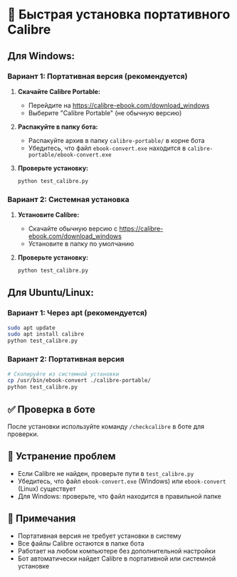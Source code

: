 # 🚀 Быстрая установка портативного Calibre

## Для Windows:

### Вариант 1: Портативная версия (рекомендуется)

1. **Скачайте Calibre Portable:**
   - Перейдите на https://calibre-ebook.com/download_windows
   - Выберите "Calibre Portable" (не обычную версию)

2. **Распакуйте в папку бота:**
   - Распакуйте архив в папку `calibre-portable/` в корне бота
   - Убедитесь, что файл `ebook-convert.exe` находится в `calibre-portable/ebook-convert.exe`

3. **Проверьте установку:**
   ```bash
   python test_calibre.py
   ```

### Вариант 2: Системная установка

1. **Установите Calibre:**
   - Скачайте обычную версию с https://calibre-ebook.com/download_windows
   - Установите в папку по умолчанию

2. **Проверьте установку:**
   ```bash
   python test_calibre.py
   ```

## Для Ubuntu/Linux:

### Вариант 1: Через apt (рекомендуется)

```bash
sudo apt update
sudo apt install calibre
python test_calibre.py
```

### Вариант 2: Портативная версия

```bash
# Скопируйте из системной установки
cp /usr/bin/ebook-convert ./calibre-portable/
python test_calibre.py
```

## ✅ Проверка в боте

После установки используйте команду `/checkcalibre` в боте для проверки.

## 🔧 Устранение проблем

- Если Calibre не найден, проверьте пути в `test_calibre.py`
- Убедитесь, что файл `ebook-convert.exe` (Windows) или `ebook-convert` (Linux) существует
- Для Windows: проверьте, что файл находится в правильной папке

## 📝 Примечания

- Портативная версия не требует установки в систему
- Все файлы Calibre остаются в папке бота
- Работает на любом компьютере без дополнительной настройки
- Бот автоматически найдет Calibre в портативной или системной установке 